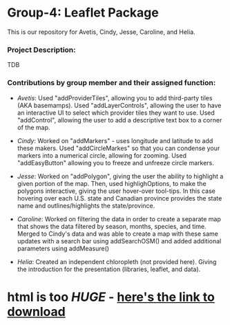 # Group-4: Leaflet Package
This is our repository for Avetis, Cindy, Jesse, Caroline, and Helia.

### Project Description: 
TDB

### Contributions by group member and their assigned function:
  - *Avetis*: Used "addProviderTiles", allowing you to add third-party tiles (AKA basemamps). Used "addLayerControls", allowing the user to have an interactive UI to select which provider tiles they want to use. Used "addControl", allowing the user to add a descriptive text box to a corner of the map.
  
  - *Cindy*: Worked on "addMarkers" - uses longitude and latitude to add these makers. Used "addCircleMarkes" so that you can condense your markers into a numerical circle, allowing for zooming. Used "addEasyButton" allowing you to freeze and unfreeze circle markers.
  
  - *Jesse*: Worked on "addPolygon", giving the user the ability to highlight a given portion of the map. Then, used highlighOptions, to make the polygons interactive, giving the user hover-over tool-tips. In this case hovering over each U.S. state and Canadian province provides the state name and outlines/highlights the state/province.
  
  - *Caroline*: Worked on filtering the data in order to create a separate map that shows the data filtered by season, months, species, and time. Merged to Cindy's data and was able to create a map with these same updates with a search bar using addSearchOSM() and added additional parameters using addMeasure()
  
  - *Helia*: Created an independent chloropleth (not provided here). Giving the introduction for the presentation (libraries, leaflet, and data).
  
# html is too *HUGE* - [here's the link to download](https://drive.google.com/file/d/14ss6zz2Qit6RG7hAvVqjEsWOZpee-n4m/view?usp=sharing)

